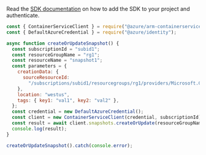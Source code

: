 Read the [SDK documentation](https://github.com/Azure/azure-sdk-for-js/blob/%40azure%2Farm-containerservice_16.1.0-beta.1/sdk/containerservice/arm-containerservice/README.md) on how to add the SDK to your project and authenticate.

```javascript
const { ContainerServiceClient } = require("@azure/arm-containerservice");
const { DefaultAzureCredential } = require("@azure/identity");

async function createOrUpdateSnapshot() {
  const subscriptionId = "subid1";
  const resourceGroupName = "rg1";
  const resourceName = "snapshot1";
  const parameters = {
    creationData: {
      sourceResourceId:
        "/subscriptions/subid1/resourcegroups/rg1/providers/Microsoft.ContainerService/managedClusters/cluster1/agentPools/pool0",
    },
    location: "westus",
    tags: { key1: "val1", key2: "val2" },
  };
  const credential = new DefaultAzureCredential();
  const client = new ContainerServiceClient(credential, subscriptionId);
  const result = await client.snapshots.createOrUpdate(resourceGroupName, resourceName, parameters);
  console.log(result);
}

createOrUpdateSnapshot().catch(console.error);
```
